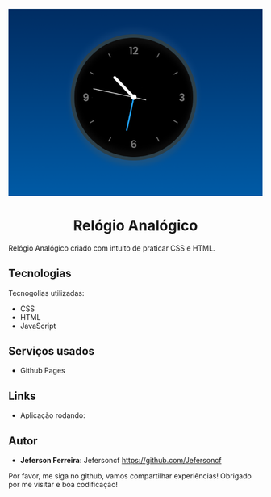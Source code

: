 <!-- ![templete](https://github.com/Jefersoncf/analogic-clock-with-css-html-js/blob/main/print.png) -->
 <p align="center">
  <img alt="Banner" src="https://github.com/Jefersoncf/analogic-clock-with-css-html-javascript/blob/main/print.png">
 </p>
 
  <h1 align="center">
    Relógio Analógico
</h1>

Relógio Analógico criado com intuito de praticar CSS e HTML.

## Tecnologias
Tecnogolias utilizadas:
* CSS
* HTML
* JavaScript

## Serviços usados
  * Github Pages

## Links
 - Aplicação rodando:
 
 ## Autor
 * **Jeferson Ferreira**: Jefersoncf https://github.com/Jefersoncf


Por favor, me siga no github, vamos compartilhar experiências!
Obrigado por me visitar e boa codificação!
 
